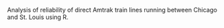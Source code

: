 Analysis of reliability of direct Amtrak train lines running between Chicago and St. Louis using R.
